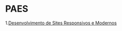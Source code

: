# PAES

1.[Desenvolvimento de Sites Responsivos e Modernos](https://github.com/dobbinx3/maua/tree/master/desenvolvimento_de_sites_responsivos_e_modernos)